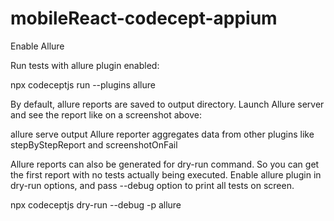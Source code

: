 # mobileReact-codecept-appium

Enable Allure

Run tests with allure plugin enabled:

npx codeceptjs run --plugins allure

By default, allure reports are saved to output directory. Launch Allure server and see the report like on a screenshot above:

allure serve output
Allure reporter aggregates data from other plugins like stepByStepReport and screenshotOnFail

Allure reports can also be generated for dry-run command. So you can get the first report with no tests actually being executed. Enable allure plugin in dry-run options, and pass --debug option to print all tests on screen.

npx codeceptjs dry-run --debug -p allure